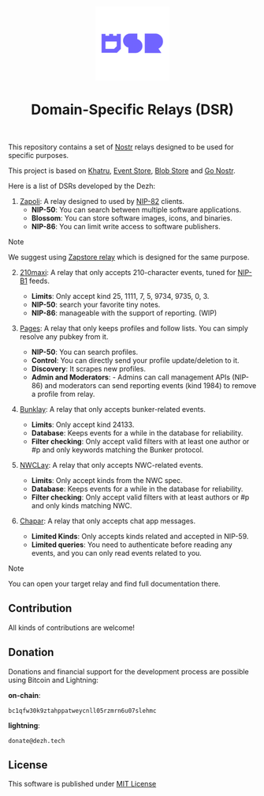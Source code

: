 <p align="center"> 
    <img alt="ddsr" src="./.images/ddsr.png" width="150" height="150" />
</p>

<h1 align="center">
Domain-Specific Relays (DSR)
</h1>

<br/>

This repository contains a set of [Nostr](https://nostr.com) relays designed to be used for specific purposes.

This project is based on [Khatru](https://github.com/fiatjaf/khatru), [Event Store](https://github.com/fiatjaf/eventstore), [Blob Store](github.com/kehiy/blobstore) and [Go Nostr](github.com/nbd-wtf/go-nostr).

Here is a list of DSRs developed by the Dezh:

1. [Zapoli](./zapoli): A relay designed to used by [NIP-82](https://github.com/nostr-protocol/nips/pull/1336) clients.
    - **NIP-50**: You can search between multiple software applications.
    - **Blossom**: You can store software images, icons, and binaries.
    - **NIP-86**: You can limit write access to software publishers.

>[!NOTE]
> We suggest using [Zapstore relay](https://github.com/zapstore/relay) which is designed for the same purpose.

2. [210maxi](./210maxi): A relay that only accepts 210-character events, tuned for [NIP-B1](https://github.com/nostr-protocol/nips/pull/1710) feeds.
    - **Limits**: Only accept kind 25, 1111, 7, 5, 9734, 9735, 0, 3.
    - **NIP-50**: search your favorite tiny notes.
    - **NIP-86**: manageable with the support of reporting. (WIP)

3. [Pages](./pages): A relay that only keeps profiles and follow lists. You can simply resolve any pubkey from it. 
    - **NIP-50**: You can search profiles.
    - **Control**: You can directly send your profile update/deletion to it.
    - **Discovery**: It scrapes new profiles.
    - **Admin and Moderators**: - Admins can call management APIs (NIP-86) and moderators can send reporting events (kind 1984) to remove a profile from relay.

4. [Bunklay](./bunklay): A relay that only accepts bunker-related events.
    - **Limits**: Only accept kind 24133.
    - **Database**: Keeps events for a while in the database for reliability.
    - **Filter checking**: Only accept valid filters with at least one author or #p and only keywords matching the Bunker protocol.

5. [NWCLay](./nwclay/): A relay that only accepts NWC-related events.
    - **Limits**: Only accept kinds from the NWC spec.
    - **Database**: Keeps events for a while in the  database for reliability.
    - **Filter checking**: Only accept valid filters with at least authors or #p and only kinds matching NWC.

6. [Chapar](./chapar/): A relay that only accepts chat app messages.
    - **Limited Kinds**: Only accepts kinds related and accepted in NIP-59.
    - **Limited queries**: You need to authenticate before reading any events, and you can only read events related to you.

> [!NOTE]
> You can open your target relay and find full documentation there.

## Contribution

All kinds of contributions are welcome!

## Donation

Donations and financial support for the development process are possible using Bitcoin and Lightning:

**on-chain**:

```
bc1qfw30k9ztahppatweycnll05rzmrn6u07slehmc
```

**lightning**: 

```
donate@dezh.tech
```

## License

This software is published under [MIT License](./LICENSE)
